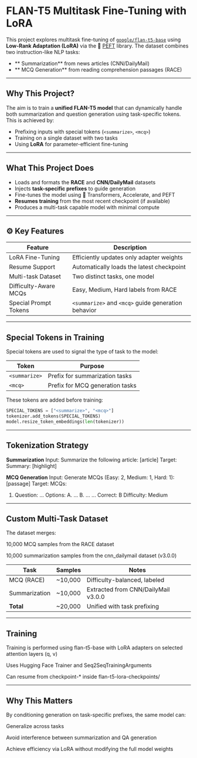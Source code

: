 #  FLAN-T5 Multitask Fine-Tuning with LoRA

This project explores multitask fine-tuning of [`google/flan-t5-base`](https://huggingface.co/google/flan-t5-base) using **Low-Rank Adaptation (LoRA)** via the 🤗 [PEFT](https://github.com/huggingface/peft) library. The dataset combines two instruction-like NLP tasks:

- ** Summarization** from news articles (CNN/DailyMail)
- ** MCQ Generation** from reading comprehension passages (RACE)

---

##  Why This Project?

The aim is to train a **unified FLAN-T5 model** that can dynamically handle both summarization and question generation using task-specific tokens. This is achieved by:

- Prefixing inputs with special tokens (`<summarize>`, `<mcq>`)
- Training on a single dataset with two tasks
- Using **LoRA** for parameter-efficient fine-tuning

---

##  What This Project Does

-  Loads and formats the **RACE** and **CNN/DailyMail** datasets  
-  Injects **task-specific prefixes** to guide generation  
-  Fine-tunes the model using 🤗 Transformers, Accelerate, and PEFT  
- **Resumes training** from the most recent checkpoint (if available)  
-  Produces a multi-task capable model with minimal compute

---

## ⚙ Key Features

| Feature                   | Description                                         |
|--------------------------|-----------------------------------------------------|
|  LoRA Fine-Tuning       | Efficiently updates only adapter weights            |
|  Resume Support         | Automatically loads the latest checkpoint           |
|  Multi-task Dataset     | Two distinct tasks, one model                       |
|  Difficulty-Aware MCQs  | Easy, Medium, Hard labels from RACE                 |
|  Special Prompt Tokens  | `<summarize>` and `<mcq>` guide generation behavior |

---

##  Special Tokens in Training

Special tokens are used to signal the type of task to the model:

| Token        | Purpose                          |
|--------------|----------------------------------|
| `<summarize>`| Prefix for summarization tasks   |
| `<mcq>`      | Prefix for MCQ generation tasks  |

These tokens are added before training:

```python
SPECIAL_TOKENS = ["<summarize>", "<mcq>"]
tokenizer.add_tokens(SPECIAL_TOKENS)
model.resize_token_embeddings(len(tokenizer))
```

---

##  Tokenization Strategy

**Summarization**
Input:  <summarize> Summarize the following article: [article]
Target: Summary: [highlight]

**MCQ Generation**
Input:  <mcq> Generate MCQs (Easy: 2, Medium: 1, Hard: 1): [passage]
Target: MCQs:
1. Question: ...
   Options:
   A. ...
   B. ...
   ...
   Correct: B
   Difficulty: Medium

---

##  Custom Multi-Task Dataset
The dataset merges:

10,000 MCQ samples from the RACE dataset

10,000 summarization samples from the cnn_dailymail dataset (v3.0.0)

| Task          | Samples  | Notes                               |
| ------------- | -------- | ----------------------------------- |
| MCQ (RACE)    | \~10,000 | Difficulty-balanced, labeled        |
| Summarization | \~10,000 | Extracted from CNN/DailyMail v3.0.0 |
| **Total**     | \~20,000 | Unified with task prefixing         |

---

##  Training
Training is performed using flan-t5-base with LoRA adapters on selected attention layers (q, v)

Uses Hugging Face Trainer and Seq2SeqTrainingArguments

Can resume from checkpoint-* inside flan-t5-lora-checkpoints/

---

##  Why This Matters
By conditioning generation on task-specific prefixes, the same model can:

Generalize across tasks

Avoid interference between summarization and QA generation

Achieve efficiency via LoRA without modifying the full model weights
